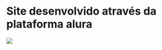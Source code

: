 <h1>Site desenvolvido através da plataforma alura</h1>

<img src="https://66.media.tumblr.com/32076a506a71538446fe13d89a0023fb/tumblr_n1k5egtCV71ttj3v1o1_r1_1280.gif">

<style>
img: { 
    border-radius: 50%;
}
</style>